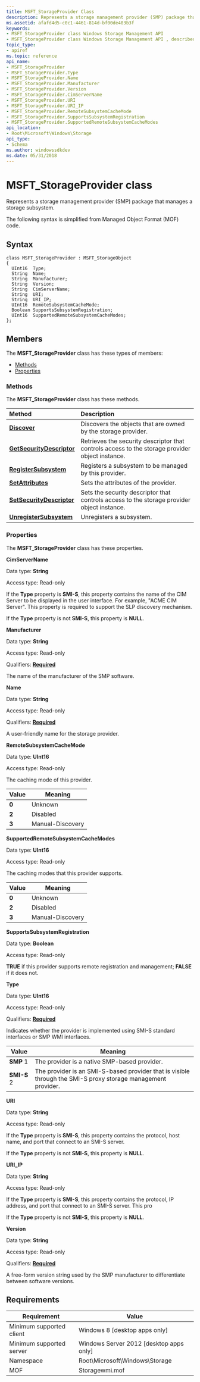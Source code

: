 ```yaml
---
title: MSFT_StorageProvider Class
description: Represents a storage management provider (SMP) package that manages a storage subsystem.
ms.assetid: afafd4d5-c0c1-4461-814d-bf00de403b3f
keywords:
- MSFT_StorageProvider class Windows Storage Management API
- MSFT_StorageProvider class Windows Storage Management API , described
topic_type:
- apiref
ms.topic: reference
api_name:
- MSFT_StorageProvider
- MSFT_StorageProvider.Type
- MSFT_StorageProvider.Name
- MSFT_StorageProvider.Manufacturer
- MSFT_StorageProvider.Version
- MSFT_StorageProvider.CimServerName
- MSFT_StorageProvider.URI
- MSFT_StorageProvider.URI_IP
- MSFT_StorageProvider.RemoteSubsystemCacheMode
- MSFT_StorageProvider.SupportsSubsystemRegistration
- MSFT_StorageProvider.SupportedRemoteSubsystemCacheModes
api_location:
- Root\Microsoft\Windows\Storage
api_type:
- Schema
ms.author: windowssdkdev
ms.date: 05/31/2018
---
```


# MSFT\_StorageProvider class

Represents a storage management provider (SMP) package that manages a storage subsystem.

The following syntax is simplified from Managed Object Format (MOF) code.

## Syntax

``` syntax
class MSFT_StorageProvider : MSFT_StorageObject
{
  UInt16  Type;
  String  Name;
  String  Manufacturer;
  String  Version;
  String  CimServerName;
  String  URI;
  String  URI_IP;
  UInt16  RemoteSubsystemCacheMode;
  Boolean SupportsSubsystemRegistration;
  UInt16  SupportedRemoteSubsystemCacheModes;
};
```

## Members

The **MSFT\_StorageProvider** class has these types of members:

-   [Methods](#methods)
-   [Properties](#properties)

### Methods

The **MSFT\_StorageProvider** class has these methods.



| Method                                                                      | Description                                                                                                |
|:----------------------------------------------------------------------------|:-----------------------------------------------------------------------------------------------------------|
| [**Discover**](discover-msft-storageprovider.md)                           | Discovers the objects that are owned by the storage provider.                                   |
| [**GetSecurityDescriptor**](msft-storageprovider-getsecuritydescriptor.md) | Retrieves the security descriptor that controls access to the storage provider object instance. |
| [**RegisterSubsystem**](msft-storageprovider-registersubsystem.md)         | Registers a subsystem to be managed by this provider.                                           |
| [**SetAttributes**](msft-storageprovider-setattributes.md)                 | Sets the attributes of the provider.                                                            |
| [**SetSecurityDescriptor**](setsecuritydescriptor-msft-storageprovider.md) | Sets the security descriptor that controls access to the storage provider object instance.      |
| [**UnregisterSubsystem**](msft-storageprovider-unregistersubsystem.md)     | Unregisters a subsystem.                                                                        |



 

### Properties

The **MSFT\_StorageProvider** class has these properties.

 

**CimServerName**
   

Data type: **String**
 

Access type: Read-only
 

If the **Type** property is **SMI-S**, this property contains the name of the CIM Server to be displayed in the user interface. For example, "ACME CIM Server". This property is required to support the SLP discovery mechanism.

If the **Type** property is not **SMI-S**, this property is **NULL**.

 

**Manufacturer**
   

Data type: **String**
 

Access type: Read-only
 

Qualifiers: [**Required**](/windows/win32/wmisdk/standard-qualifiers)
 

The name of the manufacturer of the SMP software.

 

**Name**
   

Data type: **String**
 

Access type: Read-only
 

Qualifiers: [**Required**](/windows/win32/wmisdk/standard-qualifiers)
 

A user-friendly name for the storage provider.

 

**RemoteSubsystemCacheMode**
   

Data type: **UInt16**
 

Access type: Read-only
 

The caching mode of this provider.



| Value                                                                                                | Meaning                     |
|------------------------------------------------------------------------------------------------------|-----------------------------|
| <span id="0"></span> **0**  | Unknown          |
| <span id="2"></span> **2**  | Disabled         |
| <span id="3"></span> **3**  | Manual-Discovery |



 

 

**SupportedRemoteSubsystemCacheModes**
   

Data type: **UInt16**
 

Access type: Read-only
 

The caching modes that this provider supports.



| Value                                                                                                | Meaning                     |
|------------------------------------------------------------------------------------------------------|-----------------------------|
| <span id="0"></span> **0**  | Unknown          |
| <span id="2"></span> **2**  | Disabled         |
| <span id="3"></span> **3**  | Manual-Discovery |



 

 

**SupportsSubsystemRegistration**
   

Data type: **Boolean**
 

Access type: Read-only
 

**TRUE** if this provider supports remote registration and management; **FALSE** if it does not.

 

**Type**
   

Data type: **UInt16**
 

Access type: Read-only
 

Qualifiers: [**Required**](/windows/win32/wmisdk/standard-qualifiers)
 

Indicates whether the provider is implemented using SMI-S standard interfaces or SMP WMI interfaces.



| Value                                                                                                                                                                                        | Meaning                                                                                                                 |
|----------------------------------------------------------------------------------------------------------------------------------------------------------------------------------------------|-------------------------------------------------------------------------------------------------------------------------|
| <span id="SMP"></span><span id="smp"></span> **SMP** 1         | The provider is a native SMP-based provider.                                                                 |
| <span id="SMI-S"></span><span id="smi-s"></span> **SMI-S** 2   | The provider is an SMI-S-based provider that is visible through the SMI-S proxy storage management provider. |



 

 

**URI**
   

Data type: **String**
 

Access type: Read-only
 

If the **Type** property is **SMI-S**, this property contains the protocol, host name, and port that connect to an SMI-S server.

If the **Type** property is not **SMI-S**, this property is **NULL**.

 

**URI\_IP**
   

Data type: **String**
 

Access type: Read-only
 

If the **Type** property is **SMI-S**, this property contains the protocol, IP address, and port that connect to an SMI-S server. This pro

If the **Type** property is not **SMI-S**, this property is **NULL**.

 

**Version**
   

Data type: **String**
 

Access type: Read-only
 

Qualifiers: [**Required**](/windows/win32/wmisdk/standard-qualifiers)
 

A free-form version string used by the SMP manufacturer to differentiate between software versions.

 

## Requirements



| Requirement | Value |
|-------------------------------------|-------------------------------------------------------------------------------------------|
| Minimum supported client | Windows 8 \[desktop apps only\]                                                |
| Minimum supported server | Windows Server 2012 \[desktop apps only\]                                      |
| Namespace                | Root\\Microsoft\\Windows\\Storage                                              |
| MOF                      |  Storagewmi.mof  |



 

